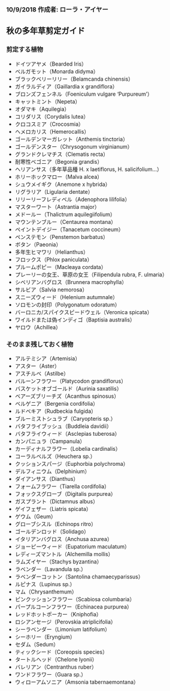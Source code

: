### 10/9/2018 作成者: ローラ・アイヤー

## 秋の多年草剪定ガイド

### 剪定する植物
- ドイツアヤメ（Bearded Iris）
- ベルガモット（Monarda didyma）
- ブラックベリーリリー（Belamcanda chinensis）
- ガイラルディア（Gaillardia x grandiflora）
- ブロンズフェンネル（Foeniculum vulgare ‘Purpureum’）
- キャットミント（Nepeta）
- オダマキ（Aquilegia）
- コリダリス（Corydalis lutea）
- クロコスミア（Crocosmia）
- ヘメロカリス（Hemerocallis）
- ゴールデンマーガレット（Anthemis tinctoria）
- ゴールデンスター（Chrysogonum virginianum）
- グランドクレマチス（Clematis recta）
- 耐寒性ベゴニア（Begonia grandis）
- ヘリアンサス（多年草品種 H. x laetiflorus, H. salicifolium...）
- ホリーホックマロー（Malva alcea）
- シュウメイギク（Anemone x hybrida）
- リグラリア（Ligularia dentate）
- リリーリーフレディベル（Adenophora lilifolia）
- マスターワート（Astrantia major）
- メドールー（Thalictrum aquilegiifolium）
- マウンテンブルー（Centaurea montana）
- ペイントデイジー（Tanacetum coccineum）
- ペンステモン（Penstemon barbatus）
- ボタン（Paeonia）
- 多年生ヒマワリ（Helianthus）
- フロックス（Phlox paniculata）
- プルームポピー（Macleaya cordata）
- プレーリーの女王、草原の女王（Filipendula rubra, F. ulmaria）
- シベリアンバグロス（Brunnera macrophylla）
- サルビア（Salvia nemorosa）
- スニーズウィード（Helenium autumnale）
- ソロモンの封印（Polygonatum odoratum）
- バーロニカ/スパイクスピードウェル（Veronica spicata）
- ワイルドまたは偽インディゴ（Baptisia australis）
- ヤロウ（Achillea）

### そのまま残しておく植物
- アルテミシア（Artemisia）
- アスター（Aster）
- アスチルベ（Astilbe）
- バルーンフラワー（Platycodon grandiflorus）
- バスケットオブゴールド（Aurinia saxatilis）
- ベアーズブリーチズ（Acanthus spinosus）
- ベルゲニア（Bergenia cordifolia）
- ルドベキア（Rudbeckia fulgida）
- ブルーミストシュラブ（Caryopteris sp.）
- バタフライブッシュ（Buddleia davidii）
- バタフライウィード（Asclepias tuberosa）
- カンパニュラ（Campanula）
- カーディナルフラワー（Lobelia cardinalis）
- コーラルベルズ（Heuchera sp.）
- クッションスパージ（Euphorbia polychroma）
- デルフィニウム（Delphinium）
- ダイアンサス（Dianthus）
- フォームフラワー（Tiarella cordifolia）
- フォックスグローブ（Digitalis purpurea）
- ガスプラント（Dictamnus albus）
- ゲイフェザー（Liatris spicata）
- ゲウム（Geum）
- グローブシスル（Echinops ritro）
- ゴールデンロッド（Solidago）
- イタリアンバグロス（Anchusa azurea）
- ジョーピーウィード（Eupatorium maculatum）
- レディーズマントル（Alchemilla mollis）
- ラムズイヤー（Stachys byzantina）
- ラベンダー（Lavandula sp.）
- ラベンダーコットン（Santolina chamaecyparissus）
- ルピナス（Lupinus sp.）
- マム（Chrysanthemum）
- ピンクッションフラワー（Scabiosa columbaria）
- パープルコーンフラワー（Echinacea purpurea）
- レッドホットポーカー（Kniphofia）
- ロシアンセージ（Perovskia atriplicifolia）
- シーラベンダー（Limonium latifolium）
- シーホリー（Eryngium）
- セダム（Sedum）
- ティックシード（Coreopsis species）
- タートルヘッド（Chelone lyonii）
- バレリアン（Centranthus ruber）
- ワンドフラワー（Guara sp.）
- ウィローアムソニア（Amsonia tabernaemontana）